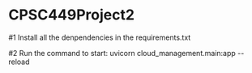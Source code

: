 # CPSC449Project2

#1 Install all the denpendencies in the requirements.txt

#2 Run the command to start: uvicorn cloud_management.main:app --reload 

